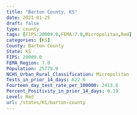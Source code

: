 ```yaml
---
title: "Barton County, KS"
date: 2021-01-25
draft: false
type: county
tags: [FIPS:20009.0,FEMA:7.0,Micropolitan,Red]
categories: [KS]
County: Barton County
State: KS
FIPS: 20009.0
FEMA_Region: 7.0
Population: 25779.0
NCHS_Urban_Rural_Classification: Micropolitan
Tests_in_prior_14_days: 622.0
Fourteen_day_test_rate_per_100000: 2413.0
Percent_Positivity_in_prior_14_days: 0.19
Level: Red
url: /states/KS/barton-county
---
```



